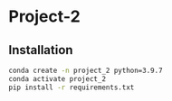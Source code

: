 # Project-2

## Installation
```bash
conda create -n project_2 python=3.9.7
conda activate project_2
pip install -r requirements.txt
```
